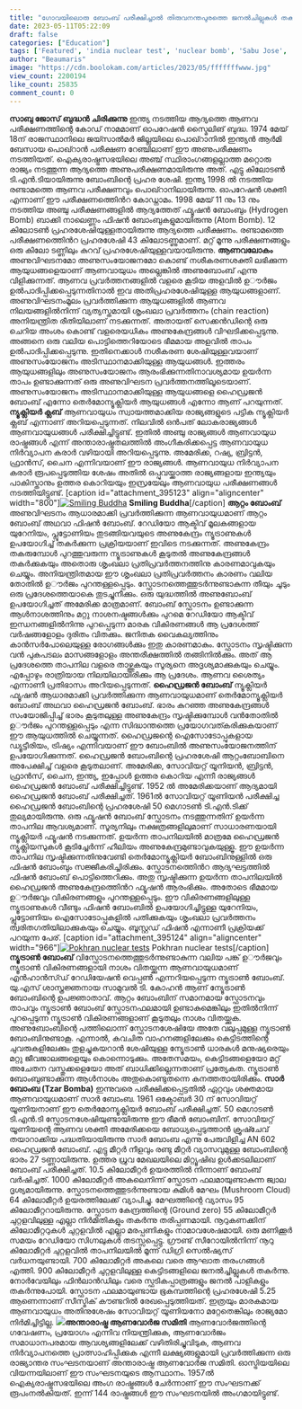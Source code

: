 ```yaml
---
title: "ഗോവയിലൊരു ബോംബ് പരീക്ഷിച്ചാൽ തിരുവനന്തപുരത്തെ ജനൽചില്ലുകൾ തകരുമോ ? എന്നാൽ അതാണ് റഷ്യയുടെ സാർ ബോംബ"
date: 2023-05-11T05:22:09
draft: false
categories: ["Education"]
tags: ['Featured', 'india nuclear test', 'nuclear bomb', 'Sabu Jose', 'smiling buddha']
author: "Beaumaris"
image: "https://cdn.boolokam.com/articles/2023/05/fffffffwww.jpg"
view_count: 2200194
like_count: 25835
comment_count: 0
---
```


**സാബു ജോസ്** **ബുദ്ധൻ ചിരിക്കുന്നു** ഇന്ത്യ നടത്തിയ ആദ്യത്തെ ആണവ പരീക്ഷണത്തിന്റെ കോഡ് നാമമാണ് ഓപറേഷൻ സ്മൈലിങ് ബുദ്ധ. 1974 മേയ് 18ന് രാജസ്ഥാനിലെ ജയ്സാൽമർ ജില്ലയിലെ പൊഖ്റാനിൽ ഇന്ത്യൻ ആർമി ബേസായ പൊഖ്റാൻ പരീക്ഷണ റേഞ്ചിലാണ് ഈ അണുപരീക്ഷണം നടത്തിയത്. ഐക്യരാഷ്ട്രസഭയിലെ അഞ്ച് സ്ഥിരാംഗങ്ങളല്ലാത്ത മറ്റൊരു രാജ്യം നടത്തുന്ന ആദ്യത്തെ അണുപരീക്ഷണമായിരുന്നു അത്. എട്ടു കിലോടൺ ടി.എൻ.ടിയായിരുന്നു ബോംബിന്റെ പ്രഹര ശേഷി. ഇന്ത്യ 1998 ൽ നടത്തിയ രണ്ടാമത്തെ ആണവ പരീക്ഷണവും പൊഖ്റാനിലായിരുന്നു. ഓപറേഷൻ ശക്തി എന്നാണ് ഈ പരീക്ഷണത്തിെൻറ കോഡ്നാമം. 1998 മേയ് 11 നും 13 നും നടത്തിയ അഞ്ചു പരീക്ഷണങ്ങളിൽ ആദ്യത്തേത് ഫ്യൂഷൻ ബോംബും (Hydrogen Bomb) ബാക്കി നാലെണ്ണം ഫിഷൻ ബോംബുകളുമായിരുന്നു (Atom Bomb). 12 കിലോടൺ പ്രഹരശേഷിയുള്ളതായിരുന്നു ആദ്യത്തെ പരീക്ഷണം. രണ്ടാമത്തെ പരീക്ഷണത്തിെൻറ പ്രഹരശേഷി 43 കിലോടണ്ണുമാണ്. മറ്റ് മൂന്നു പരീക്ഷണങ്ങളും ഒരു കിലോ ടണ്ണിലും കുറവ് പ്രഹരശേഷിയുള്ളവയായിരുന്നു. **[](https://cdn.boolokam.com/articles/2023/05/fffffffwww.jpg)ആണവലോകം** അണുവിഘടനമോ അണുസംയോജനമോ കൊണ്ട് നശീകരണശക്തി ലഭിക്കുന്ന ആയുധങ്ങളെയാണ് ആണവായുധം അല്ലെങ്കിൽ അണുബോംബ് എന്നു വിളിക്കുന്നത്. ആണവ പ്രവർത്തനങ്ങളിൽ വളരെ കൂടിയ അളവിൽ ഉൗർജം ഉൽപാദിപ്പിക്കപ്പെടുന്നതിനാൽ ഇവ അതിപ്രഹരശേഷിയുള്ള ആയുധങ്ങളാണ്. അണുവിഘടനംമൂലം പ്രവർത്തിക്കുന്ന ആയുധങ്ങളിൽ ആണവ നിലയങ്ങളിൽനിന്ന് വ്യത്യസ്തമായി ശൃംഖലാ പ്രവർത്തനം (chain reaction) അനിയന്ത്രിത രീതിയിലാണ് നടക്കുന്നത്. അതായത് സെക്കൻഡിന്റെ ഒരു ചെറിയ അംശം കൊണ്ട് വളരെയധികം അണുകേന്ദ്രങ്ങൾ വിഘടിക്കപ്പെടുന്നു. അങ്ങനെ ഒരു വലിയ പൊട്ടിത്തെറിയോടെ ഭീമമായ അളവിൽ താപം ഉൽപാദിപ്പിക്കപ്പെടുന്നു. ഇതിനെക്കാൾ നശീകരണ ശേഷിയുള്ളവയാണ് അണുസംയോജനം അടിസ്ഥാനമാക്കിയുള്ള ആയുധങ്ങൾ. ഇത്തരം ആയുധങ്ങളിലും അണുസംയോജനം ആരംഭിക്കുന്നതിനാവശ്യമായ ഉയർന്ന താപം ഉണ്ടാക്കുന്നത് ഒരു അണുവിഘടന പ്രവർത്തനത്തിലൂടെയാണ്. അണുസംയോജനം അടിസ്ഥാനമാക്കിയുള്ള ആയുധങ്ങളെ ഹൈഡ്രജൻ ബോംബ് എന്നോ തെർമോന്യൂക്ലിയർ ആയുധങ്ങൾ എന്നോ ആണ് പറയുന്നത്. **ന്യൂക്ലിയർ ക്ലബ്** ആണവായുധം സ്വായത്തമാക്കിയ രാജ്യങ്ങളുടെ പട്ടിക ന്യൂക്ലിയർ ക്ലബ് എന്നാണ് അറിയപ്പെടുന്നത്. നിലവിൽ ഒൻപത് ലോകരാജ്യങ്ങൾ ആണവായുധങ്ങൾ പരീക്ഷിച്ചിട്ടുണ്ട്. ഇതിൽ അഞ്ചു രാജ്യങ്ങൾ ആണവായുധ രാഷ്ട്രങ്ങൾ എന്ന് അന്താരാഷ്ട്രതലത്തിൽ അംഗീകരിക്കപ്പെട്ട ആണവായുധ നിർവ്യാപന കരാർ വഴിയായി അറിയപ്പെടുന്നു. അമേരിക്ക, റഷ്യ, ബ്രിട്ടൻ, ഫ്രാൻസ്, ചൈന എന്നിവയാണ് ഈ രാജ്യങ്ങൾ. ആണവായുധ നിർവ്യാപന കരാർ രൂപപ്പെടുത്തിയ ശേഷം അതിൽ ഒപ്പുവയ്ക്കാത്ത രാജ്യങ്ങളായ ഇന്ത്യയും പാകിസ്താനും ഉത്തര കൊറിയയും ഇസ്രയേലും ആണവായുധ പരീക്ഷണങ്ങൾ നടത്തിയിട്ടുണ്ട്. [caption id="attachment_395123" align="aligncenter" width="800"][![Smiling Buddha](https://cdn.boolokam.com/articles/2023/05/rrrrrr-1024x768.webp)](https://cdn.boolokam.com/articles/2023/05/rrrrrr.webp) **Smiling Buddha**[/caption] **ആറ്റം ബോംബ്** അണുവിഘടനം ആധാരമാക്കി പ്രവർത്തിക്കുന്ന ആണവായുധമാണ് ആറ്റം ബോംബ് അഥവാ ഫിഷൻ ബോംബ്. റേഡിയോ ആക്ടിവ് മൂലകങ്ങളായ യുറേനിയം, പ്ലൂട്ടോണിയം തുടങ്ങിയവയുടെ അണുകേന്ദ്രം ന്യൂട്രാണുകൾ ഉപയോഗിച്ച് തകർക്കുന്ന പ്രക്രിയയാണ് ഇവിടെ നടക്കുന്നത്. അണുകേന്ദ്രം തകരുമ്പോൾ പുറത്തുവരുന്ന ന്യൂട്രാണുകൾ കൂടുതൽ അണുകേന്ദ്രങ്ങൾ തകർക്കുകയും അതൊരു ശൃംഖലാ പ്രതിപ്രവർത്തനത്തിനു കാരണമാവുകയും ചെയ്യും. അനിയന്ത്രിതമായ ഈ ശൃംഖലാ പ്രതിപ്രവർത്തനം കാരണം വലിയ തോതിൽ ഉൗർജം പുറന്തള്ളപ്പെടും. സ്ഫോടനത്തെത്തുടർന്നുണ്ടാകുന്ന തീയും ചൂടും ഒരു പ്രദേശത്തെയാകെ തുടച്ചുനീക്കും. ഒരു യുദ്ധത്തിൽ അണുബോംബ് ഉപയോഗിച്ചത് അമേരിക്ക മാത്രമാണ്. ബോംബ് സ്ഫോടനം ഉണ്ടാക്കുന്ന ആൾനാശത്തിനും മറ്റു നാശനഷ്ടങ്ങൾക്കും പുറമെ റേഡിയോ ആക്ടിവ് ഇന്ധനങ്ങളിൽനിന്നു പുറപ്പെടുന്ന മാരക വികിരണങ്ങൾ ആ പ്രദേശത്ത് വർഷങ്ങളോളം ദുരിതം വിതക്കും. ജനിതക വൈകല്യത്തിനും കാൻസർപോലെയുള്ള രോഗങ്ങൾക്കും ഇതു കാരണമാകും. സ്ഫോടനം സൃഷ്ടിക്കുന്ന വൻ പുകപടലം മാസങ്ങളോളം അന്തരീക്ഷത്തിൽ തങ്ങിനിൽക്കും. അത് ആ പ്രദേശത്തെ താപനില വളരെ താഴ്ത്തുകയും സൂര്യനെ അദൃശ്യമാക്കുകയും ചെയ്യും. എപ്പോഴും രാത്രിയായ നിലയിലായിരിക്കും ആ പ്രദേശം. ആണവ ശൈത്യം എന്നാണീ പ്രതിഭാസം അറിയപ്പെടുന്നത്. **ഹൈഡ്രജൻ ബോംബ്** ന്യൂക്ലിയർ ഫ്യൂഷൻ ആധാരമാക്കി പ്രവർത്തിക്കുന്ന ആണവായുധമാണ് തെർമോന്യൂക്ലിയർ ബോംബ് അഥവാ ഹൈഡ്രജൻ ബോംബ്. ഭാരം കുറഞ്ഞ അണുകേന്ദ്രങ്ങൾ സംയോജിപ്പിച്ച് ഭാരം കൂടുതലുള്ള അണുകേന്ദ്രം സൃഷ്ടിക്കുമ്പോൾ വൻതോതിൽ ഉൗർജം പുറന്തള്ളപ്പെടും എന്ന സിദ്ധാന്തത്തെ പ്രയോഗവത്കരിക്കുകയാണ് ഈ ആയുധത്തിൽ ചെയ്യുന്നത്. ഹൈഡ്രജന്റെ ഐസോടോപ്പുകളായ ഡ്യൂട്ടീരിയം, ട്രിഷ്യം എന്നിവയാണ് ഈ ബോംബിൽ അണുസംയോജനത്തിന് ഉപയോഗിക്കുന്നത്. ഹൈഡ്രജൻ ബോംബിന്റെ പ്രഹരശേഷി ആറ്റംബോബിനെ അപേക്ഷിച്ച് വളരെ കൂടുതലാണ്. അമേരിക്ക, സോവിയറ്റ് യൂനിയൻ, ബ്രിട്ടൻ, ഫ്രാൻസ്, ചൈന, ഇന്ത്യ, ഇപ്പോൾ ഉത്തര കൊറിയ എന്നീ രാജ്യങ്ങൾ ഹൈഡ്രജൻ ബോംബ് പരീക്ഷിച്ചിട്ടുണ്ട്. 1952 ൽ അമേരിക്കയാണ് ആദ്യമായി ഹൈഡ്രജൻ ബോംബ് പരീക്ഷിച്ചത്. 1961ൽ സോവിയറ്റ് യൂണിയൻ പരീക്ഷിച്ച ഹൈഡ്രജൻ ബോംബിന്റെ പ്രഹരശേഷി 50 മെഗാടൺ ടി.എൻ.ടിക്ക് തുല്യമായിരുന്നു. ഒരു ഫ്യൂഷൻ ബോംബ് സ്ഫോടനം നടത്തുന്നതിന് ഉയർന്ന താപനില ആവശ്യമാണ്. സൂര്യനിലും നക്ഷത്രങ്ങളിലുമാണ് സാധാരണയായി ന്യൂക്ലിയർ ഫ്യൂഷൻ നടക്കുന്നത്. ഉയർന്ന താപനിലയിൽ മാത്രമേ ഹൈഡ്രജൻ ന്യൂക്ലിയസുകൾ കൂടിച്ചേർന്ന് ഹീലിയം അണുകേന്ദ്രമുണ്ടാവുകയുള്ളൂ. ഈ ഉയർന്ന താപനില സൃഷ്ടിക്കുന്നതിനുവേണ്ടി തെർമോന്യൂക്ലിയർ ബോംബിനുള്ളിൽ ഒരു ഫിഷൻ ബോംബും സജ്ജീകരിച്ചിരിക്കും. സ്ഫോടനത്തിെൻറ ആദ്യഘട്ടത്തിൽ ഫിഷൻ ബോംബ് പൊട്ടിത്തെറിക്കും. അതു സൃഷ്ടിക്കുന്ന ഉയർന്ന താപനിലയിൽ ഹൈഡ്രജൻ അണുകേന്ദ്രത്തിെൻറ ഫ്യൂഷൻ ആരംഭിക്കും. അതോടെ ഭീമമായ ഉൗർജവും വികിരണങ്ങളും പുറന്തള്ളപ്പെടും. ഈ വികിരണങ്ങളിലുള്ള ന്യൂട്രാണുകൾ വീണ്ടും ഫിഷൻ ബോംബിൽ ഉപയോഗിച്ചിട്ടുള്ള യുറേനിയം, പ്ലൂട്ടോണിയം ഐസോടോപ്പുകളിൽ പതിക്കുകയും ശൃംഖലാ പ്രവർത്തനം ത്വരിതഗതിയിലാക്കുകയും ചെയ്യും. ബൂസ്റ്റഡ് ഫിഷൻ എന്നാണീ പ്രക്രിയക്ക് പറയുന്ന പേര്. [caption id="attachment_395124" align="aligncenter" width="966"][![Pokhran nuclear tests](https://cdn.boolokam.com/articles/2023/05/qdff.jpg)](https://cdn.boolokam.com/articles/2023/05/qdff.jpg) Pokhran nuclear tests[/caption] **ന്യൂട്രാൺ ബോംബ്** വിസ്ഫോടനത്തെത്തുടർന്നുണ്ടാകുന്ന വലിയ പങ്ക് ഉൗർജവും ന്യൂട്രാൺ വികിരണങ്ങളായി നാശം വിതയ്ക്കുന്ന ആണവായുധമാണ് എൻഹാൻസ്ഡ് റേഡിയേഷൻ വെപ്പൺ എന്നറിയപ്പെടുന്ന ന്യൂട്രാൺ ബോംബ്. യു.എസ് ശാസ്ത്രജ്ഞനായ സാമുവൽ ടി. കോഹൻ ആണ് ന്യൂേട്രാൺ ബോംബിന്റെ ഉപജ്ഞാതാവ്. ആറ്റം ബോംബിന് സമാനമായ സ്ഫോടനവും താപവും ന്യൂട്രാൺ ബോംബ് സ്ഫോടനഫലമായി ഉണ്ടാകുമെങ്കിലും ഇതിൽനിന്ന് പുറപ്പെടുന്ന ന്യൂട്രാൺ വികിരണങ്ങളാണ് കൂടുതലും നാശം വിതയ്ക്കുക. അണുബോംബിന്റെ പത്തിലൊന്ന് സ്ഫോടനശേഷിയേ അതേ വലുപ്പമുള്ള ന്യൂട്രാൺ ബോംബിനുണ്ടാകൂ. എന്നാൽ, കവചിത വാഹനങ്ങളിലേക്കും കെട്ടിടത്തിന്റെ ചുവരുകളിലേക്കും തുളച്ചുകയറാൻ ശേഷിയുള്ള ന്യൂേട്രാൺ ധാരകൾ മനുഷ്യരെയും മറ്റു ജീവജാലങ്ങളെയും കൊന്നൊടുക്കും. അതേസമയം, കെട്ടിടങ്ങളെയോ മറ്റ് അചേതന വസ്തുക്കളെയോ അത് ബാധിക്കില്ലെന്നതാണ് പ്രത്യേകത. ന്യൂട്രാൺ ബോംബുണ്ടാക്കുന്ന ആൾനാശം അതുകൊണ്ടുതന്നെ കനത്തതായിരിക്കും. **സാർ ബോംബ (Tzar Bomba)** ഇന്നുവരെ പരീക്ഷിക്കപ്പെട്ടതിൽ ഏറ്റവും ശക്തമായ ആണവായുധമാണ് സാർ ബോംബ. 1961 ഒക്ടോബർ 30 ന് സോവിയറ്റ് യൂണിയനാണ് ഈ തെർമോന്യൂക്ലിയർ ബോംബ് പരീക്ഷിച്ചത്. 50 മെഗാടൺ ടി.എൻ.ടി സ്ഫോടനശേഷിയുണ്ടായിരുന്നു ഈ ഭീമൻ ബോംബിന്. സോവിയറ്റ് യൂണിയന്റെ ആണവ ശക്തി അമേരിക്കയെ ബോധ്യപ്പെടുത്താൻ ക്രൂഷ്ചേവ് തയാറാക്കിയ പദ്ധതിയായിരുന്നു സാർ ബോംബ എന്നു പേരുവിളിച്ച AN 602 ഹൈഡ്രജൻ ബോംബ്. എട്ടു മീറ്റർ നീളവും രണ്ടു മീറ്റർ വ്യാസവുമുള്ള ബോംബിന്റെ ഭാരം 27 ടണ്ണായിരുന്നു. ഉത്തര ധ്രുവ മേഖലയിലെ മിറ്റ്യൂഷിഖ ഉൾക്കടലിലാണ് ബോംബ് പരീക്ഷിച്ചത്. 10.5 കിലോമീറ്റർ ഉയരത്തിൽ നിന്നാണ് ബോംബ് വർഷിച്ചത്. 1000 കിലോമീറ്റർ അകലെനിന്ന് സ്ഫോടന ഫലമായുണ്ടാകുന്ന ജ്വാല ദൃശ്യമായിരുന്നു. സ്ഫോടനത്തെത്തുടർന്നുണ്ടായ കുമിൾ മേഘം (Mushroom Cloud) 64 കിലോമീറ്റർ ഉയരത്തിലേക്ക് വ്യാപിച്ചു. മേഘത്തിന്റെ വ്യാസം 95 കിലോമീറ്ററായിരുന്നു. സ്ഫോടന കേന്ദ്രത്തിന്റെ (Ground zero) 55 കിലോമീറ്റർ ചുറ്റളവിലുള്ള എല്ലാ നിർമിതികളും തകർന്നു തരിപ്പണമായി. നൂറുകണക്കിന് കിലോമീറ്ററുകൾ ചുറ്റളവിൽ എല്ലാ മരപ്പണികളും നാമാവശേഷമായി. ഒരു മണിക്കൂർ സമയം റേഡിയോ സിഗ്നലുകൾ തടസ്സപ്പെട്ടു. ഗ്രൗണ്ട് സീറോയിൽനിന്ന് നൂറു കിലോമീറ്റർ ചുറ്റളവിൽ താപനിലയിൽ മൂന്ന് ഡിഗ്രി സെൽഷ്യസ് വർധനയുണ്ടായി. 700 കിലോമീറ്റർ അകലെ വരെ ആഘാത തരംഗങ്ങൾ എത്തി. 900 കിലോമീറ്റർ ചുറ്റളവിലുള്ള കെട്ടിടങ്ങളിലെ ജനൽച്ചില്ലുകൾ തകർന്നു. നോർവേയിലും ഫിൻലാൻഡിലും വരെ സ്ഫടികപ്പാത്രങ്ങളും ജനൽ പാളികളും തകർന്നുപോയി. സ്ഫോടന ഫലമായുണ്ടായ ഭൂകമ്പത്തിന്റെ പ്രഹരശേഷി 5.25 ആണെന്നാണ് സീസ്മിക് കൗണ്ടറിൽ രേഖപ്പെടുത്തിയത്. ഇത്രയും മാരകമായ ആണവായുധം അതിനുശേഷം സോവിയറ്റ് യൂണിയനോ മറ്റേതെങ്കിലും രാജ്യമോ നിർമിച്ചിട്ടില്ല. **[![](https://cdn.boolokam.com/articles/2023/05/ffwf-1024x738.jpg)](https://cdn.boolokam.com/articles/2023/05/ffwf-scaled.jpg)അന്താരാഷ്ട്ര ആണവോർജ സമിതി** ആണവോർജത്തിന്റെ ഗവേഷണം, പ്രയോഗം എന്നിവ നിയന്ത്രിക്കുക, ആണവോർജം സമാധാനപരമായ ആവശ്യങ്ങളിലേക്ക് വഴിതിരിച്ചുവിടുക, ആണവ നിർവ്യാപനത്തെ പ്രാത്സാഹിപ്പിക്കുക എന്നീ ലക്ഷ്യങ്ങളുമായി പ്രവർത്തിക്കുന്ന ഒരു രാജ്യാന്തര സംഘടനയാണ് അന്താരാഷ്ട്ര ആണവോർജ സമിതി. ഓസ്ട്രിയയിലെ വിയന്നയിലാണ് ഈ സംഘടനയുടെ ആസ്ഥാനം. 1957ൽ ഐക്യരാഷ്ട്രസഭയിലെ അംഗ രാഷ്ട്രങ്ങൾ ചേർന്നാണ് ഈ സംഘടനക്ക് രൂപംനൽകിയത്. ഇന്ന് 144 രാഷ്ട്രങ്ങൾ ഈ സംഘടനയിൽ അംഗമായിട്ടുണ്ട്.
